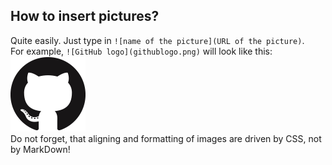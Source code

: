 ## How to insert pictures?

Quite easily. Just type in `![name of the picture](URL of the picture)`.  
For example, `![GitHub logo](githublogo.png)` will look like this:  
![GitHub logo](githublogo.png)  
Do not forget, that aligning and formatting of images are driven by CSS, not by MarkDown!
